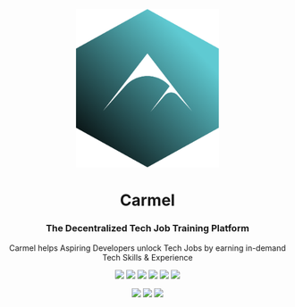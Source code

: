 <p align="center"> <img src="https://raw.githubusercontent.com/fluidtrends/carmel/master/logo.png" width="256px"> 

<h1 align="center"> Carmel </h1>
<h3 align="center"> The Decentralized Tech Job Training Platform </h3>
<p align="center"> Carmel helps Aspiring Developers unlock Tech Jobs by earning in-demand Tech Skills & Experience </p>

<p align="center"> 

<img src="https://img.shields.io/npm/v/@carmel/web?color=green&label=web"/>
<img src="https://img.shields.io/npm/v/@carmel/desktop?color=blue&label=desktop"/>
<img src="https://img.shields.io/npm/v/@carmel/cloud?color=blue&label=cloud"/>
<img src="https://img.shields.io/npm/v/@carmel/blockchain?color=blue&label=blockchain"/>
<img src="https://img.shields.io/npm/v/@carmel/cli?color=blue&label=cli"/>
<img src="https://img.shields.io/npm/v/@carmel/sdk?color=blue&label=sdk"/>

</p>

<p align="center"> 
<a href="https://circleci.com/gh/fluidtrends/workflows/carmel"><img src="https://circleci.com/gh/fluidtrends/carmel.svg?style=svg"/></a>
<a href="https://codeclimate.com/github/fluidtrends/carmel/maintainability"><img src="https://api.codeclimate.com/v1/badges/c289d31bf409b4eecb1f/maintainability" /></a>
<a href="https://codeclimate.com/github/fluidtrends/carmel/test_coverage"><img src="https://api.codeclimate.com/v1/badges/c289d31bf409b4eecb1f/test_coverage" /></a>
</p>
